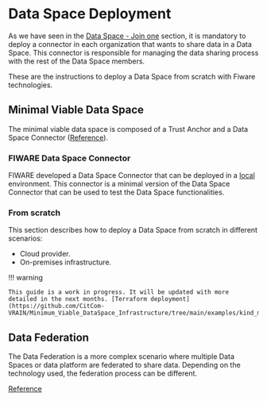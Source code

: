 # Data Space Deployment

As we have seen in the [Data Space - Join one](./join.md) section, it is mandatory to deploy a connector in each organization that wants to share data in a Data Space. This connector is responsible for managing the data sharing process with the rest of the Data Space members.

These are the instructions to deploy a Data Space from scratch with Fiware technologies.

## Minimal Viable Data Space

The minimal viable data space is composed of a Trust Anchor and a Data Space Connector ([Reference](../../documentation/data_space_connectors/fiware/index.md#minimum-data-space)).

### FIWARE Data Space Connector

FIWARE developed a Data Space Connector that can be deployed in a [local](https://github.com/FIWARE/data-space-connector/blob/main/doc/deployment-integration/local-deployment/LOCAL.MD) environment. This connector is a minimal version of the Data Space Connector that can be used to test the Data Space functionalities.

### From scratch

This section describes how to deploy a Data Space from scratch in different scenarios:

- Cloud provider.
- On-premises infrastructure.

!!! warning

    This guide is a work in progress. It will be updated with more detailed in the next months. [Terraform deployment](https://github.com/CitCom-VRAIN/Minimum_Viable_DataSpace_Infrastructure/tree/main/examples/kind_minimal_ds_local).

## Data Federation

The Data Federation is a more complex scenario where multiple Data Spaces or data platform are federated to share data. Depending on the technology used, the federation process can be different.

[Reference](../../documentation/data_federation/index.md)